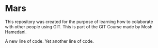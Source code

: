 # Mars
This repository was created for the purpose of learning how to colaborate with other people using GIT. This is part of the GIT Course made by Mosh Hamedani.

A new line of code.
Yet another line of code.
